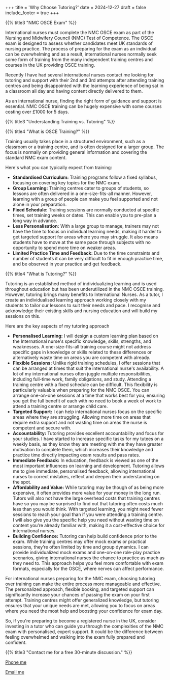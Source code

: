 +++
title = 'Why Choose Tutoring?'
date = 2024-12-27
draft = false
include_footer = true
+++

{{% title3 "NMC OSCE Exam" %}}

International nurses must complete the NMC OSCE exam as part of the Nursing and Midwifery Council (NMC) Test of Competence. The OSCE exam is designed to assess whether candidates meet UK standards of nursing practice. The process of preparing for the exam as an individual can be overwhelming and as a result, international nurses normally seek some form of training from the many independent training centres and courses in the UK providing OSCE training.

Recently I have had several international nurses contact me looking for tutoring and support with their 2nd and 3rd attempts after attending training centres and being disappointed with the learning experience of being sat in a classroom all day and having content directly delivered to them.

As an international nurse, finding the right form of guidance and support is essential. NMC OSCE training can be hugely expensive with some courses costing over £1000 for 5 days.

 
{{% title3 "Understanding Training vs. Tutoring" %}}

{{% title4 "What is OSCE Training?" %}}

Training usually takes place in a structured environment, such as a classroom or a training centre, and is often designed for a larger group. The focus is normally on providing general information and covering the standard NMC exam content.  

Here's what you can typically expect from training:

- **Standardised Curriculum:** Training programs follow a fixed syllabus, focusing on covering key topics for the NMC exam.
- **Group Learning:** Training centres cater to groups of students, so lessons are often delivered in a one-size-fits-all manner. However, learning with a group of people can make you feel supported and not alone in your preparation.
- **Fixed Schedule:** Training sessions are normally conducted at specific times, set training weeks or dates.  This can enable you to pre-plan a long way in advance.
- **Less Personalisation:** With a large group to manage, trainers may not have the time to focus on individual learning needs, making it harder to get targeted support for areas where you may struggle. It also means students have to move at the same pace through subjects with no opportunity to spend more time on weaker areas.
- **Limited Practice Time and Feedback:** Due to the time constraints and number of students it can be very difficult to fit in enough practice time, and be observed in your practice and get feedback.
 
{{% title4 "What is Tutoring?" %}}

Tutoring is an established method of individualizing learning and is used throughout education but has been underutilized in the NMC OSCE training. However, tutoring brings many benefits to International Nurses. As a tutor, I create an individualised learning approach working closely with my students to tailor our lessons to suit their needs and pace. I recognise and acknowledge their existing skills and nursing education and will build my sessions on this.

Here are the key aspects of my  tutoring approach

- **Personalised Learning:** I will design a custom learning plan based on the International nurse's specific knowledge, skills, strengths, and weaknesses. A one-size-fits-all training course might not address specific gaps in knowledge or skills related to these differences or alternatively waste time on areas you are competent with already.
- **Flexible Sessions:** Unlike rigid training schedules, I offer sessions that can be arranged at times that suit the international nurse's availability. A lot of my international nurses often juggle multiple responsibilities, including full-time work, family obligations, and study. Attending a training centre with a fixed schedule can be difficult.  This flexibility is particularly valuable when preparing for the NMC OSCE. You can arrange one-on-one sessions at a time that works best for you, ensuring you get the full benefit of each with no need to book a week of work to attend a training centre or arrange child care.
- **Targeted Support:** I can help international nurses focus on the specific areas where they are struggling. Allowing more time on areas that require extra support and not wasting time on areas the nurse is competent and secure with.
- **Accountability:** Tutoring provides excellent accountability and focus for your studies. I have started to increase specific tasks for my tutees on a weekly basis, as they know they are meeting with me they have greater motivation to complete them, which increases their knowledge and practice time directly impacting exam results and pass rates.
- **Immediate Feedback:** In education, feedback is viewed as one of the most important influences on learning and development. Tutoring allows me to give immediate, personalised feedback, allowing international nurses to correct mistakes, reflect and deepen their understanding on the spot.
- **Affordability and Value:** While tutoring may be though of as being more expensive, it often provides more value for your money in the long run. Tutors will also not have the large overhead costs that training centres have so you may be surprised to find out that tutoring often costs much less than you would think. With targeted learning, you might need fewer sessions to reach your goal than if you were attending a training centre. I will also give you the specific help you need without wasting time on content you’re already familiar with, making it a cost-effective choice for international nurses.
- **Building Confidence:** Tutoring can help build confidence prior to the exam. While training centres may offer mock exams or practical sessions, they’re often limited by time and group dynamics. I can provide individualized mock exams and one-on-one role-play practice scenarios, giving international nurses the chance to practice as much as they need to. This approach helps you feel more comfortable with exam formats, especially for the OSCE, where nerves can affect performance.

For international nurses preparing for the NMC exam, choosing tutoring over training can make the entire process more manageable and effective. The personalized approach, flexible booking, and targeted support can significantly increase your chances of passing the exam on your first attempt. Training centres might offer generalized knowledge, but tutoring ensures that your unique needs are met, allowing you to focus on areas where you need the most help and boosting your confidence for exam day.

So, if you're preparing to become a registered nurse in the UK, consider investing in a tutor who can guide you through the complexities of the NMC exam with personalised, expert support. It could be the difference between feeling overwhelmed and walking into the exam fully prepared and confident.


{{% title3 "Contact me for a free 30-minute discussion." %}}

<div>
    <p class="has-text-centered mt-20">
      <a class="button cta is-large rounded secondary-btn raised" href="tel:+447855344484">
        Phone me
      </a>
    </p>
    <p class="has-text-centered mt-20">
      <a class="button cta is-large rounded secondary-btn raised" href="mailto:hannahlames@outlook.com">
        Email me
      </a>
</div>
